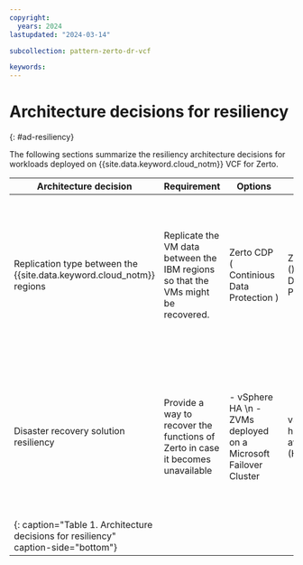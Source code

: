 ```yaml
---
copyright:
  years: 2024
lastupdated: "2024-03-14"

subcollection: pattern-zerto-dr-vcf

keywords:
---
```

# Architecture decisions for resiliency

{: #ad-resiliency}

The following sections summarize the resiliency architecture decisions for workloads deployed on {{site.data.keyword.cloud_notm}} VCF for Zerto.

| Architecture decision                                                               | Requirement                                                                       | Options                                                           | Decision                                  | Rationale                                                                                                                                                          |
| ----------------------------------------------------------------------------------- | --------------------------------------------------------------------------------- | ----------------------------------------------------------------- | ----------------------------------------- | ------------------------------------------------------------------------------------------------------------------------------------------------------------------ |
| Replication type between the {{site.data.keyword.cloud_notm}} regions               | Replicate the VM data between the IBM regions so that the VMs might be recovered. | Zerto CDP ( Continious Data Protection )                         | Zerto CDP  ()Continious Data Protection) | Recovery point objective (RPO) in seconds with crash-consistent application checkpoints enabling full application recovery with a minimal loss of data             |
| Disaster recovery solution resiliency                                               | Provide a way to recover the functions of Zerto in case it becomes unavailable    | - vSphere HA  \n -  ZVMs deployed on a Microsoft Failover Cluster | vSphere high availability (HA)            | Local native vSphere HA does not require any specific configuration. ZVMs sync, which allows for recovery of the protected VMs even if the protected site is lost. |
| {: caption="Table 1. Architecture decisions for resiliency" caption-side="bottom"} |                                                                                   |                                                                   |                                           |                                                                                                                                                                    |
